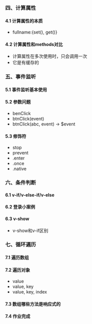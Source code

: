 ### 四、计算属性

#### 4.1 计算属性的本质

- fullname:{set(), get()}

#### 4.2 计算属性和methods对比

- 计算属性在多次使用时，只会调用一次
- 它是有缓存的



### 五、事件监听

#### 5.1 事件监听基本使用

#### 5.2 参数问题

- benClick
- btnClick(event)
- btnClick(abc, event) -> $event

#### 5.3 修饰符

- stop
- prevent
- .enter
- .once
- .native



### 六、条件判断

#### 6.1 v-if/v-else-if/v-else

#### 6.2 登录小案例

#### 6.3 v-show

- v-show和v-if区别



### 七、循环遍历

#### 7.1 遍历数组

#### 7.2 遍历对象

- value
- value, key
- value, key, index

#### 7.3 数组哪些方法是响应式的

#### 7.4 作业完成